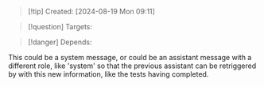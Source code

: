 
>[!tip] Created: [2024-08-19 Mon 09:11]

>[!question] Targets: 

>[!danger] Depends: 

This could be a system message, or could be an assistant message with a different role, like 'system' so that the previous assistant can be retriggered by with this new information, like the tests having completed.
